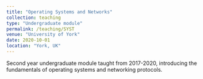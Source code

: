 ```yaml
---
title: "Operating Systems and Networks"
collection: teaching
type: "Undergraduate module"
permalink: /teaching/SYST
venue: "University of York"
date: 2020-10-01
location: "York, UK"
---
```


Second year undergraduate module taught from 2017-2020, introducing the fundamentals of operating systems and networking protocols. 

 

